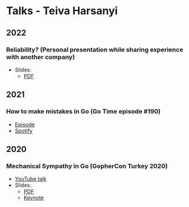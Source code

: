 # Talks - Teiva Harsanyi

## 2022

### Reliability? (Personal presentation while sharing experience with another company)

* Slides:
    * [PDF](Reliability.pdf)

## 2021

###  How to make mistakes in Go (Go Time episode #190)

* [Episode](https://changelog.com/gotime/190)
* [Spotify](https://open.spotify.com/episode/0K1DImrxHCy6E7zVY4AxMZ?si=akroInsPQ1mM5B5V2tHLUw&dl_branch=1)

## 2020

### Mechanical Sympathy in Go (GopherCon Turkey 2020)

* [YouTube talk](https://www.youtube.com/watch?v=cetmDfqr2BU)
* Slides:
    * [PDF](Mechanical%20Sympathy%20in%20Go.pdf)
    * [Keynote](Mechanical%20Sympathy%20in%20Go.key)
